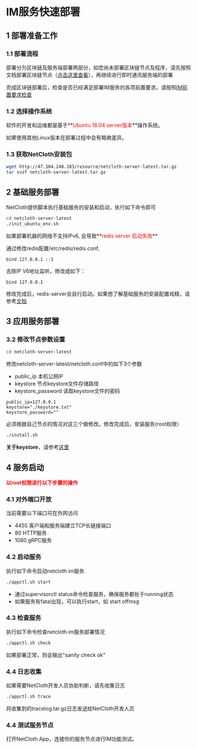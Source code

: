 # IM服务快速部署

## 1 部署准备工作

### 1.1 部署流程

部署分为区块链及服务端部署两部分，如您尚未部署区块链节点及程序，请先按照文档部署区块链节点（[点击这里查看](../get-started/how-to-join-testnet.md)），再继续进行即时通讯服务端的部署

完成区块链部署后，检查是否已经满足部署IM服务的各项前置要求。请按照[IM前置要求检查](./im-prerequisite.md)

### 1.2 选择操作系统

软件的开发和运维都是基于**<font color=red>Ubuntu 18.04 server版本</font>**操作系统。

如果使用其他Linux版本在部署过程中会有略微差异。

### 1.3 获取NetCloth安装包

```bash
wget http://47.104.248.183/resource/netcloth-server-latest.tar.gz
tar xvzf netcloth-server-latest.tar.gz
```

## 2 基础服务部署

NetCloth提供脚本执行基础服务的安装和启动，执行如下命令即可

```bash
cd netcloth-server-latest
./init_ubuntu_env.sh
```

如果部署机器的网络不支持IPv6, 会导致**<font color=red>redis server 启动失败</font>**

通过修改redis配置/etc/redis/redis.conf,
 
 ```
 bind 127.0.0.1 ::1
 ```
 
去除IP V6地址监听，修改成如下：
 
 ```
 bind 127.0.0.1
 ```

修改完成后，redis-server会自行启动。如果想了解基础服务的安装配置戏精，请参考[文档](./prepare-deploy-environment.md)

## 3 应用服务部署

### 3.2 修改节点参数设置

```bash
cd netcloth-server-latest
```

修改netcloth-server-latest/netcloth.conf中的如下3个参数

* public_ip 本机公网IP
* keystore  节点keystore文件存储路径
* keystore_password 读取keystore文件的密码

```
public_ip=127.0.0.1
keystore="./keystore.txt"
keystore_password=""
```

必须根据自己节点的情况对这三个做修改。修改完成后，安装服务(root权限）

```bash
./install.sh
```

**关于keystore**，请参考[这里](../advanced/keys.md)

## 4 服务启动

**<font color=red>以root权限进行以下步骤的操作</font>**

### 4.1 对外端口开放

当前需要以下端口可在外网访问

* 4455 客户端和服务端建立TCP长链接端口
* 80   HTTP服务
* 1080 gRPC服务

### 4.2 启动服务

执行如下命令启动netcloth im服务

```bash
./appctl.sh start
```

* 通过supervisorctl status命令检查服务，确保服务都处于running状态
* 如果服务有fatal出现，可以执行start，如 start offmsg

### 4.3 检查服务

执行如下命令检查netcloth im服务部署情况

```bash
./appctl.sh check
```

如果部署正常，则会输出"sanity check ok"

### 4.4 日志收集

如果需要NetCloth开发人员协助判断，请先收集日志

```bash
./appctl.sh trace
```

将收集到的tracelog.tar.gz日志发送给NetCloth开发人员

### 4.4 测试服务节点

打开NetCloth App，连接你的服务节点进行IM功能测试。
